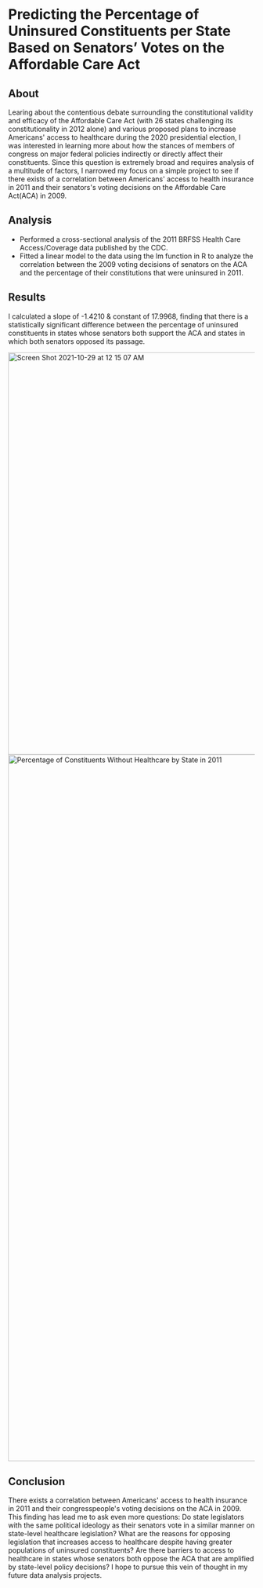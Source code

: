 # Predicting the Percentage of Uninsured Constituents per State Based on Senators’ Votes on the Affordable Care Act
## About
Learing about the contentious debate surrounding the constitutional validity and efficacy of the Affordable Care Act (with 26 states challenging its constitutionality in 2012 alone) and various proposed plans to increase Americans' access to healthcare during the 2020 presidential election, I was interested in learning more about how the stances of members of congress on major federal policies indirectly or directly affect their constituents. Since this question is extremely broad and requires analysis of a multitude of factors, I narrowed my focus on a simple project to see if there exists of a correlation between Americans' access to health insurance in 2011 and their senators's voting decisions on the Affordable Care Act(ACA) in 2009. 

## Analysis
- Performed a cross-sectional analysis of the 2011 BRFSS Health Care Access/Coverage data published by the CDC.
- Fitted a linear model to the data using the lm function in R to analyze the correlation between the 2009 voting decisions of senators on the ACA and the percentage of their constitutions that were uninsured in 2011.

## Results
I calculated a slope of -1.4210 & constant of 17.9968, finding that there is a statistically significant difference between the percentage of uninsured constituents in states whose senators both support the ACA and states in which both senators opposed its passage.

<img width="820" alt="Screen Shot 2021-10-29 at 12 15 07 AM" src="https://user-images.githubusercontent.com/93302754/139374648-9b054de9-c2a9-4580-a700-8a649f7757bd.png">


<img width="1440" alt="Percentage of Constituents Without Healthcare by State in 2011" src="https://user-images.githubusercontent.com/93302754/139374338-657146ed-d958-47df-aa95-45dfed5d444a.png">

## Conclusion
There exists a correlation between Americans' access to health insurance in 2011 and their congresspeople's voting decisions on the ACA in 2009. This finding has lead me to ask even more questions: Do state legislators with the same political ideology as their senators vote in a similar manner on state-level healthcare legislation? What are the reasons for opposing legislation that increases access to healthcare despite having greater populations of uninsured constituents? Are there barriers to access to healthcare in states whose senators both oppose the ACA that are amplified by state-level policy decisions? I hope to pursue this vein of thought in my future data analysis projects. 
